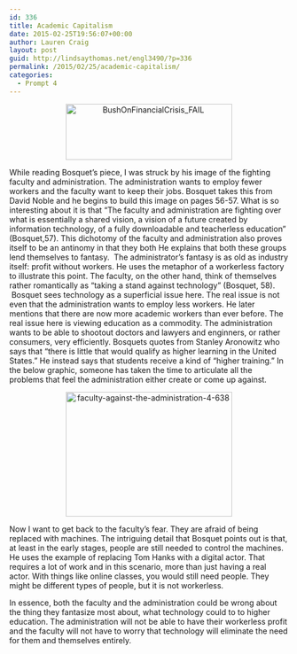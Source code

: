```yaml
---
id: 336
title: Academic Capitalism
date: 2015-02-25T19:56:07+00:00
author: Lauren Craig
layout: post
guid: http://lindsaythomas.net/engl3490/?p=336
permalink: /2015/02/25/academic-capitalism/
categories:
  - Prompt 4
---
```

<p style="text-align: center">
  <a href="http://lindsaythomas.net/engl3490/wp-content/uploads/sites/3/2015/02/BushOnFinancialCrisis_FAIL.png"><img class="alignnone size-medium wp-image-339" src="http://lindsaythomas.net/engl3490/wp-content/uploads/sites/3/2015/02/BushOnFinancialCrisis_FAIL-300x101.png" alt="BushOnFinancialCrisis_FAIL" width="300" height="101" /></a>
</p>

<p style="text-align: left">
  While reading Bosquet&#8217;s piece, I was struck by his image of the fighting faculty and administration. The administration wants to employ fewer workers and the faculty want to keep their jobs. Bosquet takes this from David Noble and he begins to build this image on pages 56-57. What is so interesting about it is that &#8220;The faculty and administration are fighting over what is essentially a shared vision, a vision of a future created by information technology, of a fully downloadable and teacherless education&#8221; (Bosquet,57). This dichotomy of the faculty and administration also proves itself to be an antinomy in that they both He explains that both these groups lend themselves to fantasy.  The administrator&#8217;s fantasy is as old as industry itself: profit without workers. He uses the metaphor of a workerless factory to illustrate this point. The faculty, on the other hand, think of themselves rather romantically as &#8220;taking a stand against technology&#8221; (Bosquet, 58).  Bosquet sees technology as a superficial issue here. The real issue is not even that the administration wants to employ less workers. He later mentions that there are now more academic workers than ever before. The real issue here is viewing education as a commodity. The administration wants to be able to shootout doctors and lawyers and enginners, or rather consumers, very efficiently. Bosquets quotes from Stanley Aronowitz who says that &#8220;there is little that would qualify as higher learning in the United States.&#8221; He instead says that students receive a kind of &#8220;higher training.&#8221; In the below graphic, someone has taken the time to articulate all the problems that feel the administration either create or come up against.
</p>

<p style="text-align: center">
  <a href="http://lindsaythomas.net/engl3490/wp-content/uploads/sites/3/2015/02/faculty-against-the-administration-4-638.jpg"><img class="alignnone size-medium wp-image-343" src="http://lindsaythomas.net/engl3490/wp-content/uploads/sites/3/2015/02/faculty-against-the-administration-4-638-300x225.jpg" alt="faculty-against-the-administration-4-638" width="300" height="225" /></a>
</p>

<p style="text-align: left">
  Now I want to get back to the faculty&#8217;s fear. They are afraid of being replaced with machines. The intriguing detail that Bosquet points out is that, at least in the early stages, people are still needed to control the machines. He uses the example of replacing Tom Hanks with a digital actor. That requires a lot of work and in this scenario, more than just having a real actor. With things like online classes, you would still need people. They might be different types of people, but it is not workerless.
</p>

<p style="text-align: left">
  In essence, both the faculty and the administration could be wrong about the thing they fantasize most about, what technology could to to higher education. The administration will not be able to have their workerless profit and the faculty will not have to worry that technology will eliminate the need for them and themselves entirely.
</p>
